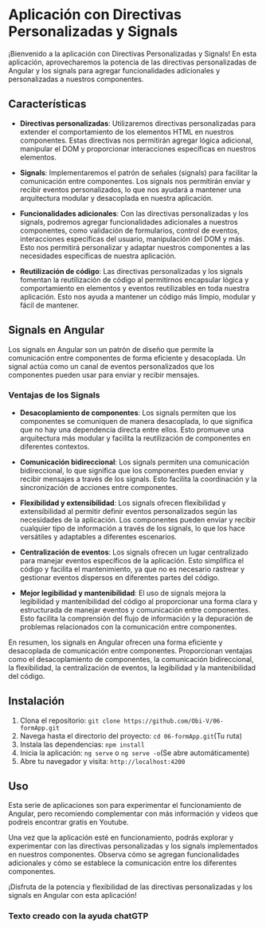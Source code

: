 # Aplicación con Directivas Personalizadas y Signals

¡Bienvenido a la aplicación con Directivas Personalizadas y Signals! En esta aplicación, aprovecharemos la potencia de las directivas personalizadas de Angular y los signals para agregar funcionalidades adicionales y personalizadas a nuestros componentes.

## Características

- **Directivas personalizadas**: Utilizaremos directivas personalizadas para extender el comportamiento de los elementos HTML en nuestros componentes. Estas directivas nos permitirán agregar lógica adicional, manipular el DOM y proporcionar interacciones específicas en nuestros elementos.

- **Signals**: Implementaremos el patrón de señales (signals) para facilitar la comunicación entre componentes. Los signals nos permitirán enviar y recibir eventos personalizados, lo que nos ayudará a mantener una arquitectura modular y desacoplada en nuestra aplicación.

- **Funcionalidades adicionales**: Con las directivas personalizadas y los signals, podremos agregar funcionalidades adicionales a nuestros componentes, como validación de formularios, control de eventos, interacciones específicas del usuario, manipulación del DOM y más. Esto nos permitirá personalizar y adaptar nuestros componentes a las necesidades específicas de nuestra aplicación.

- **Reutilización de código**: Las directivas personalizadas y los signals fomentan la reutilización de código al permitirnos encapsular lógica y comportamiento en elementos y eventos reutilizables en toda nuestra aplicación. Esto nos ayuda a mantener un código más limpio, modular y fácil de mantener.


## Signals en Angular

Los signals en Angular son un patrón de diseño que permite la comunicación entre componentes de forma eficiente y desacoplada. Un signal actúa como un canal de eventos personalizados que los componentes pueden usar para enviar y recibir mensajes.

### Ventajas de los Signals

- **Desacoplamiento de componentes**: Los signals permiten que los componentes se comuniquen de manera desacoplada, lo que significa que no hay una dependencia directa entre ellos. Esto promueve una arquitectura más modular y facilita la reutilización de componentes en diferentes contextos.

- **Comunicación bidireccional**: Los signals permiten una comunicación bidireccional, lo que significa que los componentes pueden enviar y recibir mensajes a través de los signals. Esto facilita la coordinación y la sincronización de acciones entre componentes.

- **Flexibilidad y extensibilidad**: Los signals ofrecen flexibilidad y extensibilidad al permitir definir eventos personalizados según las necesidades de la aplicación. Los componentes pueden enviar y recibir cualquier tipo de información a través de los signals, lo que los hace versátiles y adaptables a diferentes escenarios.

- **Centralización de eventos**: Los signals ofrecen un lugar centralizado para manejar eventos específicos de la aplicación. Esto simplifica el código y facilita el mantenimiento, ya que no es necesario rastrear y gestionar eventos dispersos en diferentes partes del código.

- **Mejor legibilidad y mantenibilidad**: El uso de signals mejora la legibilidad y mantenibilidad del código al proporcionar una forma clara y estructurada de manejar eventos y comunicación entre componentes. Esto facilita la comprensión del flujo de información y la depuración de problemas relacionados con la comunicación entre componentes.

En resumen, los signals en Angular ofrecen una forma eficiente y desacoplada de comunicación entre componentes. Proporcionan ventajas como el desacoplamiento de componentes, la comunicación bidireccional, la flexibilidad, la centralización de eventos, la legibilidad y la mantenibilidad del código.

## Instalación

1. Clona el repositorio: `git clone https://github.com/Obi-V/06-formApp.git`
2. Navega hasta el directorio del proyecto: `cd 06-formApp.git`(Tu ruta)
3. Instala las dependencias: `npm install`
4. Inicia la aplicación: `ng serve` o `ng serve -o`(Se abre automáticamente)
5. Abre tu navegador y visita: `http://localhost:4200`

## Uso

Esta serie de aplicaciones son para experimentar el funcionamiento de Angular, pero recomiendo complementar con más información y videos que podreis encontrar gratis en Youtube.

Una vez que la aplicación esté en funcionamiento, podrás explorar y experimentar con las directivas personalizadas y los signals implementados en nuestros componentes. Observa cómo se agregan funcionalidades adicionales y cómo se establece la comunicación entre los diferentes componentes.

¡Disfruta de la potencia y flexibilidad de las directivas personalizadas y los signals en Angular con esta aplicación!

### Texto creado con la ayuda chatGTP
